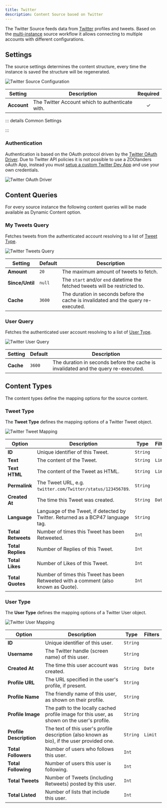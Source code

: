 ```yaml
---
title: Twitter
description: Content Source based on Twitter
---
```


<!--@include: ../_partials/provider-intro.md-->

The Twitter Source feeds data from [Twitter](https://www.twitter.com) profiles and tweets. Based on the [multi-instance](/essentials-for-yootheme-pro/addons/sources/multi-instance-sources/) source workflow it allows connecting to multiple accounts with different configurations.

## Settings

The source settings determines the content structure, every time the instance is saved the structure will be regenerated.

![Twitter Source Configuration](../assets/providers/twitter-config.webp)

| Setting | Description | Required |
| ------- | ----------- | :------: |
| **Account** | The Twitter Account which to authenticate with. | &#x2713; |

::: details Common Settings
<!--@include: ../_partials/provider-common-settings.md-->
:::

### Authentication

Authentication is based on the OAuth protocol driven by the [Twitter OAuth Driver](/essentials-for-yootheme-pro/auth/drivers/twitter-oauth). Due to Twitter API policies it is not possible to use a ZOOlanders oAuth App, instead you must [setup a custom Twitter Dev App](/essentials-for-yootheme-pro/auth/drivers/twitter-oauth#custom-twitter-dev-app) and use your own credentials.

![Twitter OAuth Driver](/essentials-for-yootheme-pro/auth/assets/driver/twitter-oauth.webp)

## Content Queries

For every source instance the following content queries will be made available as Dynamic Content option.

### My Tweets Query

Fetches tweets from the authenticated account resolving to a list of [Tweet Type](#tweet-type).

![Twitter Tweets Query](../assets/providers/twitter-query-tweets.webp)

| Setting | Default | Description |
| ------- | ------- | ----------- |
| **Amount** | `20` | The maximum amount of tweets to fetch. |
| **Since/Until** | `null` | The `start` and/or `end` datetime the fetched tweets will be restricted to. |
| **Cache** | `3600` | The duration in seconds before the cache is invalidated and the query re-executed. |

### User Query

Fetches the authenticated user account resolving to a list of [User Type](#user-type).

![Twitter User Query](../assets/providers/twitter-query-user.webp)

| Setting | Default | Description |
| ------- | ------- | ----------- |
| **Cache** | `3600` | The duration in seconds before the cache is invalidated and the query re-executed. |

## Content Types

The content types define the mapping options for the source content.

### Tweet Type

The **Tweet Type** defines the mapping options of a Twitter Tweet object.

![Twitter Tweet Mapping](../assets/providers/twitter-type-tweet.webp)

| Option | Description | Type | Filters |
| ------ | ----------- | ---- | ------- |
| **ID** | Unique identifier of this Tweet. | `String` |
| **Text** | The content of the Tweet. | `String` | `Limit` |
| **Text HTML** | The content of the Tweet as HTML. | `String` | `Limit` |
| **Permalink** | The Tweet URL, e.g. `twitter.com/Twitter/status/123456789`. | `String` |
| **Created At** | The time this Tweet was created. | `String` | `Date` |
| **Language** | Language of the Tweet, if detected by Twitter. Returned as a BCP47 language tag. | `String` |
| **Total Retweets** | Number of times this Tweet has been Retweeted. | `Int` |
| **Total Replies** | Number of Replies of this Tweet. | `Int` |
| **Total Likes** | Number of Likes of this Tweet. | `Int` |
| **Total Quotes** | Number of times this Tweet has been Retweeted with a comment (also known as Quote). | `Int` |

### User Type

The **User Type** defines the mapping options of a Twitter User object.

![Twitter User Mapping](../assets/providers/twitter-type-user.webp)

| Option | Description | Type | Filters |
| ------ | ----------- | ---- | ------- |
| **ID** | Unique identifier of this user. | `String` |
| **Username** | The Twitter handle (screen name) of this user. | `String` |
| **Created At** | The time this user account was created. | `String` | `Date` |
| **Profile URL** | The URL specified in the user's profile, if present. | `String` |
| **Profile Name** | The friendly name of this user, as shown on their profile. | `String` |
| **Profile Image** | The path to the locally cached profile image for this user, as shown on the user's profile. | `String` |
| **Profile Description** | The text of this user's profile description (also known as bio), if the user provided one. | `String` | `Limit` |
| **Total Followers** | Number of users who follows this user. | `Int` |
| **Total Following** | Number of users this user is following. | `Int` |
| **Total Tweets** | Number of Tweets (including Retweets) posted by this user. | `Int` |
| **Total Listed** | Number of lists that include this user. | `Int` |
